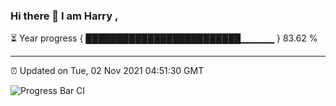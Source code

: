 ### Hi there 👋 I am Harry , 

⏳ Year progress { █████████████████████████▁▁▁▁▁ } 83.62 %

---

⏰ Updated on Tue, 02 Nov 2021 04:51:30 GMT

![Progress Bar CI](https://github.com/duykhang68/duykhang68/workflows/Progress%20Bar%20CI/badge.svg)
